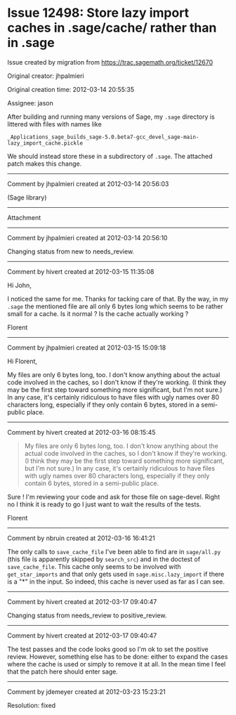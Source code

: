 # Issue 12498: Store lazy import caches in .sage/cache/ rather than in .sage

Issue created by migration from https://trac.sagemath.org/ticket/12670

Original creator: jhpalmieri

Original creation time: 2012-03-14 20:55:35

Assignee: jason

After building and running many versions of Sage, my `.sage` directory is littered with files with names like

```
_Applications_sage_builds_sage-5.0.beta7-gcc_devel_sage-main-lazy_import_cache.pickle
```

We should instead store these in a subdirectory of `.sage`. The attached patch makes this change.



---

Comment by jhpalmieri created at 2012-03-14 20:56:03

(Sage library)


---

Attachment


---

Comment by jhpalmieri created at 2012-03-14 20:56:10

Changing status from new to needs_review.


---

Comment by hivert created at 2012-03-15 11:35:08

Hi John,

I noticed the same for me. Thanks for tacking care of that. By the way, in my `.sage` the mentioned file are all only 6 bytes long which seems to be rather small for a cache. Is it normal ? Is the cache actually working ?

Florent


---

Comment by jhpalmieri created at 2012-03-15 15:09:18

Hi Florent,

My files are only 6 bytes long, too. I don't know anything about the actual code involved in the caches, so I don't know if they're working. (I think they may be the first step toward something more significant, but I'm not sure.)  In any case, it's certainly ridiculous to have files with ugly names over 80 characters long, especially if they only contain 6 bytes, stored in a semi-public place.


---

Comment by hivert created at 2012-03-16 08:15:45

> My files are only 6 bytes long, too. I don't know anything about the actual code involved in the caches, so I don't know if they're working. (I think they may be the first step toward something more significant, but I'm not sure.)  In any case, it's certainly ridiculous to have files with ugly names over 80 characters long, especially if they only contain 6 bytes, stored in a semi-public place.

Sure ! I'm reviewing your code and ask for those file on sage-devel. Right no I think it is ready to go I just want to wait the results of the tests.

Florent


---

Comment by nbruin created at 2012-03-16 16:41:21

The only calls to `save_cache_file` I've been able to find are in `sage/all.py` (this file is apparently skipped by `search_src`) and in the doctest of `save_cache_file`. This cache only seems to be involved with `get_star_imports` and that only gets used in `sage.misc.lazy_import` if there is a "*" in the input. So indeed, this cache is never used as far as I can see.


---

Comment by hivert created at 2012-03-17 09:40:47

Changing status from needs_review to positive_review.


---

Comment by hivert created at 2012-03-17 09:40:47

The test passes and the code looks good so I'm ok to set the positive review. However, something else has to be done: either to expand the cases where the cache is used or simply to remove it at all. In the mean time I feel that the patch here should enter sage.


---

Comment by jdemeyer created at 2012-03-23 15:23:21

Resolution: fixed
